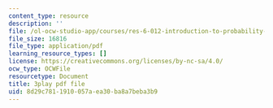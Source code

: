 ```yaml
---
content_type: resource
description: ''
file: /ol-ocw-studio-app/courses/res-6-012-introduction-to-probability-spring-2018/8d29c7811910057aea30ba8a7beba3b9_T3eJtjoic.pdf
file_size: 16816
file_type: application/pdf
learning_resource_types: []
license: https://creativecommons.org/licenses/by-nc-sa/4.0/
ocw_type: OCWFile
resourcetype: Document
title: 3play pdf file
uid: 8d29c781-1910-057a-ea30-ba8a7beba3b9
---
```

